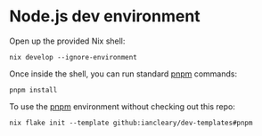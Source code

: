# Node.js dev environment

Open up the provided Nix shell:

```shell
nix develop --ignore-environment
```

Once inside the shell, you can run standard [pnpm] commands:

```shell
pnpm install
```

To use the [pnpm] environment without checking out this repo:

```shell
nix flake init --template github:iancleary/dev-templates#pnpm
```

[pnpm]: https://pnpm.io

